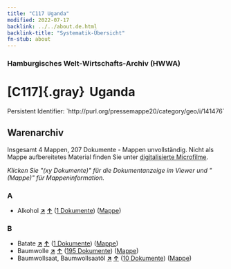 ```yaml
---
title: "C117 Uganda"
modified: 2022-07-17
backlink: ../../about.de.html
backlink-title: "Systematik-Übersicht"
fn-stub: about
---
```


### Hamburgisches Welt-Wirtschafts-Archiv (HWWA)

# [C117]{.gray}&#8201; Uganda

<div class="hint">Persistent Identifier: `http://purl.org/pressemappe20/category/geo/i/141476`</div>







## Warenarchiv








Insgesamt 4 Mappen, 207 Dokumente - Mappen unvollständig.
Nicht als Mappe aufbereitetes Material finden Sie unter [digitalisierte Microfilme](/film/h1_wa.de.html).

_Klicken Sie "(xy Dokumente)" für die Dokumentanzeige im Viewer und "(Mappe)" für Mappeninformation._




### A

- Alkohol [**&nearr;**](../../../ware/i/141966/about.de.html "Alkohol (XXX in der ganzen Welt)") [**&uarr;**](../../../ware/about.de.html#PID20.02-Sp "Warensystematik") (<a href="https://pm20.zbw.eu/iiifview/folder/wa/141966,141476" title="über: Alkohol : Uganda" target="_blank">1 Dokumente</a>) ([Mappe](../../../../folder/wa/1419xx/141966/1414xx/141476/about.de.html))

### B

- Batate [**&nearr;**](../../../ware/i/142049/about.de.html "Batate (XXX in der ganzen Welt)") [**&uarr;**](../../../ware/about.de.html#PLW04-Kf02 "Warensystematik") (<a href="https://pm20.zbw.eu/iiifview/folder/wa/142049,141476" title="über: Batate : Uganda" target="_blank">1 Dokumente</a>) ([Mappe](../../../../folder/wa/1420xx/142049/1414xx/141476/about.de.html))
- Baumwolle [**&nearr;**](../../../ware/i/142089/about.de.html "Baumwolle (XXX in der ganzen Welt)") [**&uarr;**](../../../ware/about.de.html#PLW04-Bw "Warensystematik") (<a href="https://pm20.zbw.eu/iiifview/folder/wa/142089,141476" title="über: Baumwolle : Uganda" target="_blank">195 Dokumente</a>) ([Mappe](../../../../folder/wa/1420xx/142089/1414xx/141476/about.de.html))
- Baumwollsaat, Baumwollsaatöl [**&nearr;**](../../../ware/i/142093/about.de.html "Baumwollsaat, Baumwollsaatöl (XXX in der ganzen Welt)") [**&uarr;**](../../../ware/about.de.html#PID20-Oe01 "Warensystematik") (<a href="https://pm20.zbw.eu/iiifview/folder/wa/142093,141476" title="über: Baumwollsaat, Baumwollsaatöl : Uganda" target="_blank">10 Dokumente</a>) ([Mappe](../../../../folder/wa/1420xx/142093/1414xx/141476/about.de.html))




